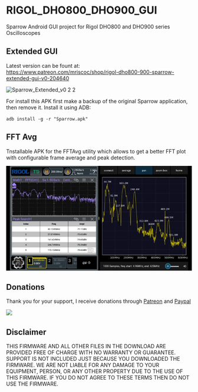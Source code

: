 # RIGOL_DHO800_DHO900_GUI
Sparrow Android GUI project for Rigol DHO800 and DHO900 series Oscilloscopes

## Extended GUI

Latest version can be fount at: https://www.patreon.com/mriscoc/shop/rigol-dho800-900-sparrow-extended-gui-v0-204640

![Sparrow_Extended_v0 2 2](https://github.com/mriscoc/RIGOL_DHO800_DHO900_GUI/assets/2745567/cb60ecb5-f0c0-4b04-b828-bfd3b1a65d02)

For install this APK first make a backup of the original Sparrow application, then remove it. Install it using ADB:
```shell
adb install -g -r "Sparrow.apk"
```

## FFT Avg
Tnstallable APK for the FFTAvg utility which allows to get a better FFT plot with configurable frame average and peak detection.

![](https://github.com/mriscoc/RIGOL_DHO800_DHO900_GUI/blob/master/img/fftavg.gif?raw=true)


## Donations
Thank you for your support, I receive donations through [Patreon](https://www.patreon.com/mriscoc) and [Paypal](https://www.paypal.com/donate/?business=85SPAAR6UZEE8)   

[<img src="https://www.paypalobjects.com/en_US/i/btn/btn_donateCC_LG.gif">](https://www.paypal.com/donate?business=85SPAAR6UZEE8&currency_code=USD)   

## Disclaimer  

THIS FIRMWARE AND ALL OTHER FILES IN THE DOWNLOAD ARE PROVIDED FREE OF CHARGE WITH NO WARRANTY OR GUARANTEE. SUPPORT IS NOT INCLUDED JUST BECAUSE YOU DOWNLOADED THE FIRMWARE. WE ARE NOT LIABLE FOR ANY DAMAGE TO YOUR EQUIPMENT, PERSON, OR ANY OTHER PROPERTY DUE TO THE USE OF THIS FIRMWARE. IF YOU DO NOT AGREE TO THESE TERMS THEN DO NOT USE THE FIRMWARE.
